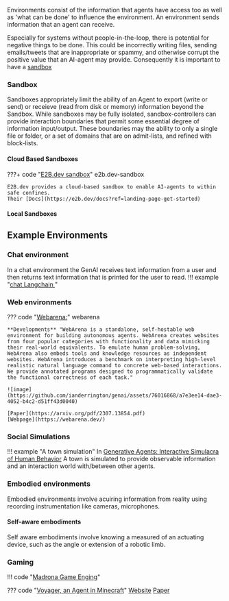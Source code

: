 Environments consist of the information that agents have access too as well as 'what can be done' to influence the environment. An environment sends information that an agent can receive.

Especially for systems without people-in-the-loop, there is potential for negative things to be done. This could be incorrectly writing files, sending emails/tweets that are inappropriate or spammy, and otherwise corrupt the positive value that an AI-agent may provide. Consequently it is important to have a [sandbox](#sandbox)

### Sandbox

Sandboxes appropriately limit the ability of an Agent to export (write or send) or receieve (read from disk or memory) information beyond the Sandbox. While sandboxes may be fully isolated, sandbox-controllers can provide interaction boundaries that permit some essential degree of information input/output. These boundaries may the ability to only a single file or folder, or a set of domains that are on admit-lists, and refined with block-lists.  

#### Cloud Based Sandboxes

???+ code "[E2B.dev sandbox](https://github.com/e2b-dev/e2b)" e2b.dev-sandbox

    E2B.dev provides a cloud-based sandbox to enable AI-agents to within safe confines. 
    Their [Docs](https://e2b.dev/docs?ref=landing-page-get-started)

#### Local Sandboxes

## Example Environments 
### Chat environment 
In a chat environment the GenAI receives text information from a user and then returns text information that is printed for the user to read.
!!! example "[chat Langchain ](https://github.com/langchain-ai/chat-langchain/tree/master)"

### Web environments

??? code "[Webarena:](https://github.com/web-arena-x/webarena)" webarena

    **Developments** "WebArena is a standalone, self-hostable web environment for building autonomous agents. WebArena creates websites from four popular categories with functionality and data mimicking their real-world equivalents. To emulate human problem-solving, WebArena also embeds tools and knowledge resources as independent websites. WebArena introduces a benchmark on interpreting high-level realistic natural language command to concrete web-based interactions. We provide annotated programs designed to programmatically validate the functional correctness of each task."

    ![image](https://github.com/ianderrington/genai/assets/76016868/a7e3ee14-dae3-4052-b4c2-d51ff43d0040)

    [Paper](https://arxiv.org/pdf/2307.13854.pdf)    
    [Webpage](https://webarena.dev/)

### Social Simulations
!!! example "A town simulation"
    In [Generative Agents: Interactive Simulacra of Human Behavior](https://arxiv.org/pdf/2304.03442.pdf) A town is simulated to provide observable information and an interaction world with/between other agents.

### Embodied environments

Embodied environments involve acuiring information from reality using recording instrumentation like cameras, microphones. 

#### Self-aware embodiments

Self aware embodiments involve knowing a measured of an actuating device, such as the angle or extension of a robotic limb. 

### Gaming
!!! code "[Madrona Game Enging](https://madrona-engine.github.io/)"

??? code "[Voyager, an Agent in Minecraft](https://github.com/MineDojo/Voyager)"
    [Website](https://voyager.minedojo.org/)
    [Paper](https://arxiv.org/pdf/2305.16291.pdf)


